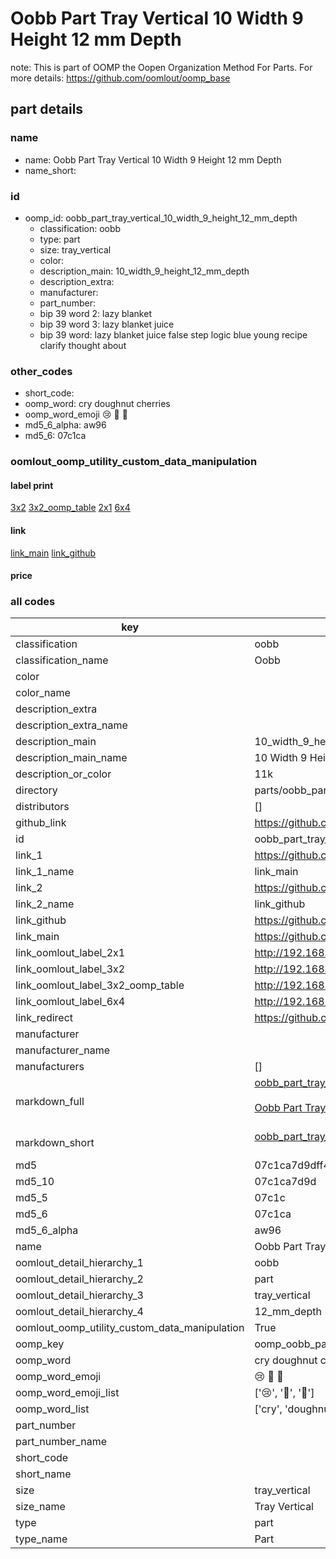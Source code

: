 # Oobb Part Tray Vertical 10 Width 9 Height 12 mm Depth  

note: This is part of OOMP the Oopen Organization Method For Parts. For more details: https://github.com/oomlout/oomp_base

##  part details
  







### name
* name: Oobb Part Tray Vertical 10 Width 9 Height 12 mm Depth
* name_short: 
### id
* oomp_id: oobb_part_tray_vertical_10_width_9_height_12_mm_depth
  * classification: oobb
  * type: part
  * size: tray_vertical
  * color: 
  * description_main: 10_width_9_height_12_mm_depth
  * description_extra: 
  * manufacturer: 
  * part_number: 
  * bip 39 word 2: lazy blanket
  * bip 39 word 3: lazy blanket juice
  * bip 39 word: lazy blanket juice false step logic blue young recipe clarify thought about

### other_codes
* short_code: 
* oomp_word: cry doughnut cherries
* oomp_word_emoji :cry: :doughnut: :cherries:
* md5_6_alpha: aw96
* md5_6: 07c1ca






### oomlout_oomp_utility_custom_data_manipulation
#### label print
[3x2](http://192.168.1.245:1112/?label=oomp%20aw96)
[3x2_oomp_table](http://192.168.1.108:1112/?label=oomp%20aw96)
[2x1](http://192.168.1.242:1112/?label=oomp%20aw96)
[6x4](http://192.168.1.55:1112/?label=oomp%20aw96)    

#### link

[link_main](https://github.com/oomlout/oomlout_oomp_version_1_messy/tree/main/parts/oobb_part_tray_vertical_10_width_9_height_12_mm_depth) [link_github](https://github.com/oomlout/oomlout_oomp_version_1_messy/tree/main/parts/oobb_part_tray_vertical_10_width_9_height_12_mm_depth)                             

#### price







### all codes 
| key | value |  
| --- | --- |  
| classification | oobb |  
| classification_name | Oobb |  
| color |  |  
| color_name |  |  
| description_extra |  |  
| description_extra_name |  |  
| description_main | 10_width_9_height_12_mm_depth |  
| description_main_name | 10 Width 9 Height 12 mm Depth |  
| description_or_color | 11k |  
| directory | parts/oobb_part_tray_vertical_10_width_9_height_12_mm_depth |  
| distributors | [] |  
| github_link | https://github.com/oomlout/oomlout_oomp_part_src/tree/main/parts/oobb_part_tray_vertical_10_width_9_height_12_mm_depth |  
| id | oobb_part_tray_vertical_10_width_9_height_12_mm_depth |  
| link_1 | https://github.com/oomlout/oomlout_oomp_version_1_messy/tree/main/parts/oobb_part_tray_vertical_10_width_9_height_12_mm_depth |  
| link_1_name | link_main |  
| link_2 | https://github.com/oomlout/oomlout_oomp_version_1_messy/tree/main/parts/oobb_part_tray_vertical_10_width_9_height_12_mm_depth |  
| link_2_name | link_github |  
| link_github | https://github.com/oomlout/oomlout_oomp_version_1_messy/tree/main/parts/oobb_part_tray_vertical_10_width_9_height_12_mm_depth |  
| link_main | https://github.com/oomlout/oomlout_oomp_version_1_messy/tree/main/parts/oobb_part_tray_vertical_10_width_9_height_12_mm_depth |  
| link_oomlout_label_2x1 | http://192.168.1.242:1112/?label=oomp%20aw96 |  
| link_oomlout_label_3x2 | http://192.168.1.245:1112/?label=oomp%20aw96 |  
| link_oomlout_label_3x2_oomp_table | http://192.168.1.108:1112/?label=oomp%20aw96 |  
| link_oomlout_label_6x4 | http://192.168.1.55:1112/?label=oomp%20aw96 |  
| link_redirect | https://github.com/oomlout/oomlout_oomp_version_1_messy/tree/main/parts/oobb_part_tray_vertical_10_width_9_height_12_mm_depth |  
| manufacturer |  |  
| manufacturer_name |  |  
| manufacturers | [] |  
| markdown_full | [oobb_part_tray_vertical_10_width_9_height_12_mm_depth](none)<br>[](none)<br>[Oobb Part Tray Vertical 10 Width 9 Height 12 Mm Depth](none)<br><br> |  
| markdown_short | [oobb_part_tray_vertical_10_width_9_height_12_mm_depth](none)<br><br> |  
| md5 | 07c1ca7d9dff430a0e6ab524f185d3f3 |  
| md5_10 | 07c1ca7d9d |  
| md5_5 | 07c1c |  
| md5_6 | 07c1ca |  
| md5_6_alpha | aw96 |  
| name | Oobb Part Tray Vertical 10 Width 9 Height 12 mm Depth |  
| oomlout_detail_hierarchy_1 | oobb |  
| oomlout_detail_hierarchy_2 | part |  
| oomlout_detail_hierarchy_3 | tray_vertical |  
| oomlout_detail_hierarchy_4 | 12_mm_depth |  
| oomlout_oomp_utility_custom_data_manipulation | True |  
| oomp_key | oomp_oobb_part_tray_vertical_10_width_9_height_12_mm_depth |  
| oomp_word | cry doughnut cherries |  
| oomp_word_emoji | :cry: :doughnut: :cherries: |  
| oomp_word_emoji_list | [':cry:', ':doughnut:', ':cherries:'] |  
| oomp_word_list | ['cry', 'doughnut', 'cherries'] |  
| part_number |  |  
| part_number_name |  |  
| short_code |  |  
| short_name |  |  
| size | tray_vertical |  
| size_name | Tray Vertical |  
| type | part |  
| type_name | Part |  
